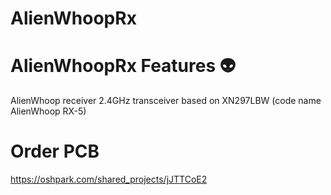 # AlienWhoopRx

# AlienWhoopRx Features :alien:
AlienWhoop receiver 2.4GHz transceiver based on XN297LBW (code name AlienWhoop RX-5) 

# Order PCB
https://oshpark.com/shared_projects/jJTTCoE2
